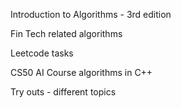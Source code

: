 Introduction to Algorithms - 3rd edition

Fin Tech related algorithms

Leetcode tasks

CS50 AI Course algorithms in C++

Try outs - different topics
